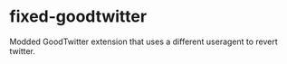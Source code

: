 # fixed-goodtwitter
Modded GoodTwitter extension that uses a different useragent to revert twitter.
